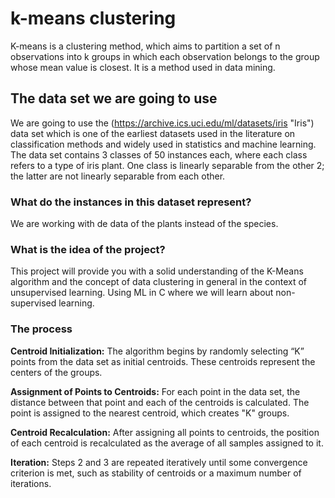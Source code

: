 # k-means clustering #

K-means is a clustering method, which aims to partition a set of n observations into k groups in which each observation belongs to the group whose mean value is closest. It is a method used in data mining.

## The data set we are going to use ##

We are going to use the (https://archive.ics.uci.edu/ml/datasets/iris "Iris") data set which is one of the earliest datasets used in the literature on classification methods and widely used in statistics and machine learning.  The data set contains 3 classes of 50 instances each, where each class refers to a type of iris plant. One class is linearly separable from the other 2; the latter are not linearly separable from each other.

### What do the instances in this dataset represent? ###

We are working with de data of the plants instead of the species.

### What is the idea of the project? ###

This project will provide you with a solid understanding of the K-Means algorithm and the concept of data clustering in general in the context of unsupervised learning. Using ML in C where we will learn about non-supervised learning.

### The process ###

**Centroid Initialization:** The algorithm begins by randomly selecting “K” points from the data set as initial centroids. These centroids represent the centers of the groups.

**Assignment of Points to Centroids:** For each point in the data set, the distance between that point and each of the centroids is calculated. The point is assigned to the nearest centroid, which creates "K" groups.

**Centroid Recalculation:** After assigning all points to centroids, the position of each centroid is recalculated as the average of all samples assigned to it.

**Iteration:** Steps 2 and 3 are repeated iteratively until some convergence criterion is met, such as stability of centroids or a maximum number of iterations.